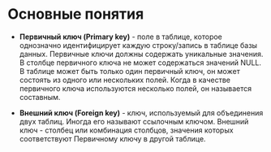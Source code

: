 # Основные понятия

* **Первичный ключ (Primary key)** - поле в таблице, которое однозначно идентифицирует каждую строку/запись в таблице базы данных. Первичные ключи должны содержать уникальные значения. В столбце первичного ключа не может содержаться значений NULL. В таблице может быть только один первичный ключ, он может состоять из одного или нескольких полей. Когда в качестве первичного ключа используются несколько полей, он называется составным.

* **Внешний ключ (Foreign key)** - ключ, используемый для объединения двух таблиц. Иногда его называют ссылочным ключом. Внешний ключ - столбец или комбинация столбцов, значения которых соответствуют Первичному ключу в другой таблице.